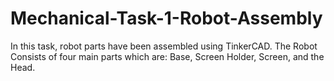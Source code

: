 # Mechanical-Task-1-Robot-Assembly
In this task, robot parts have been assembled using TinkerCAD. The Robot Consists of four main parts which are: Base, Screen Holder, Screen, and the Head. 
